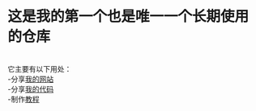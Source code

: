 <h1>这是我的<strong>第一个</strong>也是<strong>唯一一个</strong>长期使用的仓库</h1>
<br>
它主要有以下用处：<br>
    -分享<a href='https://zhs141.github.io'>我的网站</a><br>
    -分享<a href='https://zhs141.github.io/file'>我的代码</a><br>
    -制作<a href='https://zhs141.github.io/Python_Teach'>教程</a>
